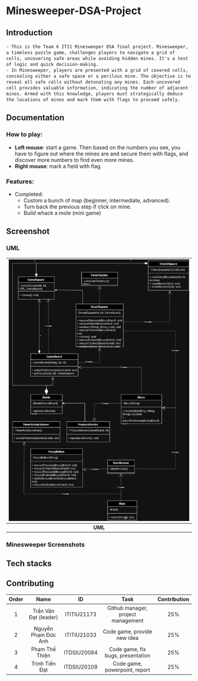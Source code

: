 # Minesweeper-DSA-Project
## Introduction
    - This is the Team 6 IT21 Minesweeper DSA final project. Minesweeper, a timeless puzzle game, challenges players to navigate a grid of cells, uncovering safe areas while avoiding hidden mines. It's a test of logic and quick decision-making.
    - In Minesweeper, players are presented with a grid of covered cells, concealing either a safe space or a perilous mine. The objective is to reveal all safe cells without detonating any mines. Each uncovered cell provides valuable information, indicating the number of adjacent mines. Armed with this knowledge, players must strategically deduce the locations of mines and mark them with flags to proceed safely.
## Documentation
### How to play:
- **Left mouse**: start a game. Then based on the numbers you see, you have to figure out where the mines are and secure them with flags, and discover more numbers to find even more mines.
- **Right mouse**: mark a field with flag.
### Features:
- Completed: 
    - Custom a bunch of map (beginner, intermediate, advanced).
    - Turn back the previous step if click on mine.
    - Build whack a mole (mini game)
## Screenshot
### UML
|<img src="screenshots/uml_diagram.png" alt="Configuration screen" width="1000"/> |
|:---:|
| **UML**|
### Minesweeper Screenshots
## Tech stacks
## Contributing
| Order |          Name          |     ID      |                Task                    | Contribution |
| :---: |:----------------------:|:-----------:|:--------------------------------------:|:------------:|
|   1   | Trần Văn Đạt (leader)  | ITITIU21173 | Github manager, project management     |     25%      |
|   2   |  Nguyễn Phạm Đức Anh   | ITITIU21033 |   Code game, provide new idea          |     25%      |
|   3   |     Phạm Thế Thiện     | ITDSIU20084 |   Code game, fix bugs, presentation    |     25%      |
|   4   |    Trịnh Tiến Đạt      | ITDSIU20109 |   Code game, powerpoint, report        |     25%      |
